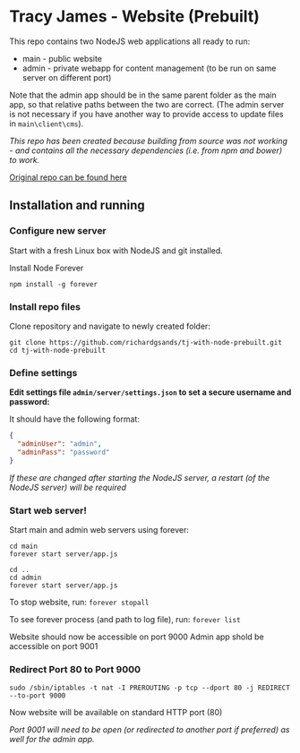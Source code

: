 # Tracy James - Website (Prebuilt)

This repo contains two NodeJS web applications all ready to run:
- main - public website
- admin - private webapp for content management (to be run on same server on different port)

Note that the admin app should be in the same parent folder as the main app, so that relative paths between the two are correct. (The admin server is not necessary if you have another way to provide access to update files in `main\client\cms`). 

*This repo has been created because building from source was not working - and contains all the necessary dependencies (i.e. from npm and bower) to work.*

[Original repo can be found here](https://github.com/richardgsands/tj-with-node) 

## Installation and running

### Configure new server

Start with a fresh Linux box with NodeJS and git installed.

Install Node Forever

```
npm install -g forever
```

### Install repo files

Clone repository and navigate to newly created folder:
```
git clone https://github.com/richardgsands/tj-with-node-prebuilt.git
cd tj-with-node-prebuilt
```

### Define settings

**Edit settings file `admin/server/settings.json` to set a secure username and password:**

It should have the following format:
```json
{
  "adminUser": "admin",
  "adminPass": "password"
}
```
*If these are changed after starting the NodeJS server, a restart (of the NodeJS server) will be required*

### Start web server!

Start main and admin web servers using forever:
```
cd main
forever start server/app.js

cd ..
cd admin
forever start server/app.js
```

To stop website, run: `forever stopall`

To see forever process (and path to log file), run: `forever list`

Website should now be accessible on port 9000
Admin app shold be accessible on port 9001

### Redirect Port 80 to Port 9000

```
sudo /sbin/iptables -t nat -I PREROUTING -p tcp --dport 80 -j REDIRECT --to-port 9000
```
Now website will be available on standard HTTP port (80)

*Port 9001 will need to be open (or redirected to another port if preferred) as well for the admin app.*